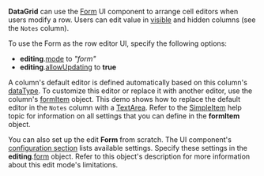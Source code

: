 **DataGrid** can use the [Form](/Documentation/ApiReference/UI_Widgets/dxForm/) UI component to arrange cell editors when users modify a row. Users can edit value in [visible](/Documentation/ApiReference/UI_Widgets/dxDataGrid/Configuration/columns/#visible) and hidden columns (see the `Notes` column).

To use the Form as the row editor UI, specify the following options:
- **editing**.[mode](/Documentation/ApiReference/UI_Widgets/dxDataGrid/Configuration/editing/#mode) to *"form"*
- **editing**.[allowUpdating](/Documentation/ApiReference/UI_Widgets/dxDataGrid/Configuration/editing/#allowUpdating) to **true**

A column's default editor is defined automatically based on this column's [dataType](/Documentation/ApiReference/UI_Widgets/dxDataGrid/Configuration/columns/#dataType). To customize this editor or replace it with another editor, use the column's [formItem](/Documentation/ApiReference/UI_Widgets/dxDataGrid/Configuration/columns/#formItem) object. This demo shows how to replace the default editor in the `Notes` column with a [TextArea](/Documentation/ApiReference/UI_Widgets/dxTextArea/). Refer to the [SimpleItem](/Documentation/ApiReference/UI_Widgets/dxForm/Item_Types/SimpleItem/) help topic for information on all settings that you can define in the **formItem** object.

You can also set up the edit **Form** from scratch. The UI component's [configuration section](/Documentation/ApiReference/UI_Widgets/dxForm/) lists available settings. Specify these settings in the **editing**.[form](/Documentation/ApiReference/UI_Widgets/dxDataGrid/Configuration/editing/#form) object. Refer to this object's description for more information about this edit mode's limitations.